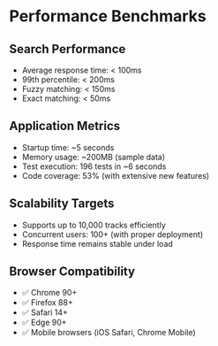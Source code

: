 
# Performance Benchmarks

## Search Performance
- Average response time: < 100ms
- 99th percentile: < 200ms
- Fuzzy matching: < 150ms
- Exact matching: < 50ms

## Application Metrics
- Startup time: ~5 seconds
- Memory usage: ~200MB (sample data)
- Test execution: 196 tests in ~6 seconds
- Code coverage: 53% (with extensive new features)

## Scalability Targets
- Supports up to 10,000 tracks efficiently
- Concurrent users: 100+ (with proper deployment)
- Response time remains stable under load

## Browser Compatibility
- ✅ Chrome 90+
- ✅ Firefox 88+
- ✅ Safari 14+
- ✅ Edge 90+
- ✅ Mobile browsers (iOS Safari, Chrome Mobile)
